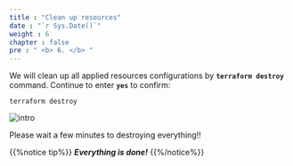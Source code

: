 ```yaml
---
title : "Clean up resources"
date : "`r Sys.Date()`"
weight : 6
chapter : false
pre : " <b> 6. </b> "
---
```


We will clean up all applied resources configurations by **`terraform destroy`** command. Continue to enter **`yes`** to confirm:

```
terraform destroy
```

![intro](/aws-fcj/ws2/images/3.validating/tf-destroy.png)

Please wait a few minutes to destroying everything!!

{{%notice tip%}}
***Everything is done!***
{{%/notice%}}
